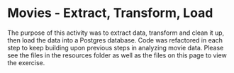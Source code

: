 # Movies - Extract, Transform, Load
The purpose of this activity was to extract data, transform and clean it up, then load the data into a Postgres database. Code was refactored in each step to keep building upon previous steps in analyzing movie data. Please see the files in the resources folder as well as the files on this page to view the exercise. 
